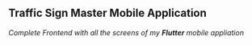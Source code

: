 ## Traffic Sign Master Mobile Application

_Complete Frontend with all the screens of my **Flutter** mobile appliation_
